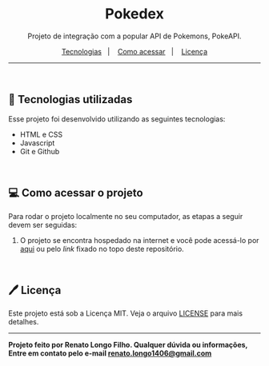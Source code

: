 <h1  align="center"> Pokedex </h1>
<p align="center">Projeto de integração com a popular API de Pokemons, PokeAPI.</p>

<p align="center"> 
<a href="#-tecnologias-utilizadas">Tecnologias</a>&nbsp;&nbsp;&nbsp;|&nbsp;&nbsp;&nbsp;
<a href="#-como-acessar-o-projeto">Como acessar</a>&nbsp;&nbsp;&nbsp;|&nbsp;&nbsp;&nbsp;
 <a href="#%EF%B8%8F-licença">Licença</a>
</p>

---
&nbsp;
## 🚀 Tecnologias utilizadas
Esse projeto foi desenvolvido utilizando as seguintes tecnologias:

- HTML e CSS
- Javascript
- Git e Github

&nbsp;
## 💻 Como acessar o projeto
Para rodar o projeto localmente no seu computador, as etapas a seguir devem ser seguidas:

1. O projeto se encontra hospedado na internet e você pode acessá-lo por [aqui](pokedex-azzypog.vercel.app) ou pelo *link* fixado no topo deste repositório.

&nbsp;
## 🖊️ Licença
Este projeto está sob a Licença MIT. Veja o arquivo [LICENSE](LICENSE) para mais detalhes.

---
**Projeto feito por Renato Longo Filho. Qualquer dúvida ou informações, Entre em contato pelo e-mail renato.longo1406@gmail.com**
